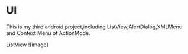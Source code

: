 # UI
This is my third android project,including ListView,AlertDialog,XMLMenu and Context Menu of ActionMode.

ListView
![image]
